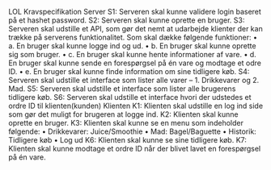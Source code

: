 ﻿LOL
Kravspecifikation
Server
S1: Serveren skal kunne validere login baseret på et hashet password.
S2: Serveren skal kunne oprette en bruger.
S3: Serveren skal udstille et API, som gør det nemt at udarbejde klienter der kan trække på serverens funktionalitet. Som skal dække følgende funktioner:
• a. En bruger skal kunne logge ind og ud.
• b. En bruger skal kunne oprette sig som bruger.
• c. En bruger skal kunne hente informationer af vare.
• d. En bruger skal kunne sende en forespørgsel på én vare og modtage et odre ID.
• e. En bruger skal kunne finde information om sine tidligere køb.
S4: Serveren skal udstille et interface som lister alle varer – 1. Drikkevarer og 2. Mad.
S5: Serveren skal udstille et interface som lister alle brugerens tidligere køb.
S6: Serveren skal udstille et interface hvori der udstedes et ordre ID til klienten(kunden)
Klienten
K1: Klienten skal udstille en log ind side som gør det muligt for brugeren at logge ind.
K2: Klienten skal kunne oprette en bruger.
K3: Klienten skal kunne se en menu som indeholder følgende:
• Drikkevarer: Juice/Smoothie
• Mad: Bagel/Baguette
• Historik: Tidligere køb
• Log ud
K6: Klienten skal kunne se sine tidligere køb.
K7: Klienten skal kunne modtage et ordre ID når der blivet lavet en forespørgsel på én vare.

